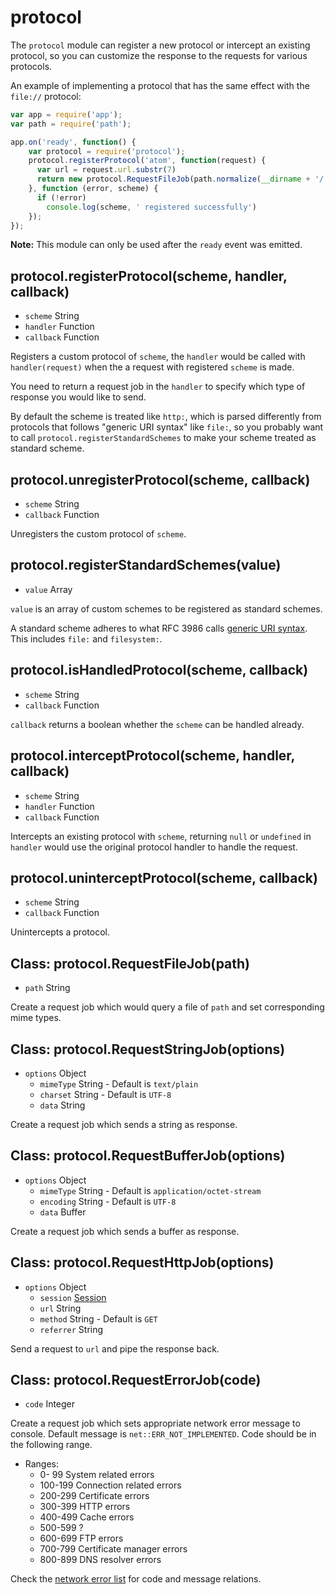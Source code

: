 # protocol

The `protocol` module can register a new protocol or intercept an existing
protocol, so you can customize the response to the requests for various protocols.

An example of implementing a protocol that has the same effect with the
`file://` protocol:

```javascript
var app = require('app');
var path = require('path');

app.on('ready', function() {
    var protocol = require('protocol');
    protocol.registerProtocol('atom', function(request) {
      var url = request.url.substr(7)
      return new protocol.RequestFileJob(path.normalize(__dirname + '/' + url));
    }, function (error, scheme) {
      if (!error)
        console.log(scheme, ' registered successfully')
    });
});
```

**Note:** This module can only be used after the `ready` event
was emitted.

## protocol.registerProtocol(scheme, handler, callback)

* `scheme` String
* `handler` Function
* `callback` Function

Registers a custom protocol of `scheme`, the `handler` would be called with
`handler(request)` when the a request with registered `scheme` is made.

You need to return a request job in the `handler` to specify which type of
response you would like to send.

By default the scheme is treated like `http:`, which is parsed differently
from protocols that follows "generic URI syntax" like `file:`, so you probably
want to call `protocol.registerStandardSchemes` to make your scheme treated as
standard scheme.

## protocol.unregisterProtocol(scheme, callback)

* `scheme` String
* `callback` Function

Unregisters the custom protocol of `scheme`.

## protocol.registerStandardSchemes(value)

* `value` Array

`value` is an array of custom schemes to be registered as standard schemes.

A standard scheme adheres to what RFC 3986 calls
[generic URI syntax](https://tools.ietf.org/html/rfc3986#section-3). This
includes `file:` and `filesystem:`.

## protocol.isHandledProtocol(scheme, callback)

* `scheme` String
* `callback` Function

`callback` returns a boolean whether the `scheme` can be handled already.

## protocol.interceptProtocol(scheme, handler, callback)

* `scheme` String
* `handler` Function
* `callback` Function

Intercepts an existing protocol with `scheme`, returning `null` or `undefined`
in `handler` would use the original protocol handler to handle the request.

## protocol.uninterceptProtocol(scheme, callback)

* `scheme` String
* `callback` Function

Unintercepts a protocol.

## Class: protocol.RequestFileJob(path)

* `path` String

Create a request job which would query a file of `path` and set corresponding
mime types.

## Class: protocol.RequestStringJob(options)

* `options` Object
  * `mimeType` String - Default is `text/plain`
  * `charset` String - Default is `UTF-8`
  * `data` String

Create a request job which sends a string as response.

## Class: protocol.RequestBufferJob(options)

* `options` Object
  * `mimeType` String - Default is `application/octet-stream`
  * `encoding` String - Default is `UTF-8`
  * `data` Buffer

Create a request job which sends a buffer as response.

## Class: protocol.RequestHttpJob(options)

* `options` Object
  * `session` [Session](browser-window.md#class-session)
  * `url` String
  * `method` String - Default is `GET`
  * `referrer` String

Send a request to `url` and pipe the response back.

## Class: protocol.RequestErrorJob(code)

* `code` Integer

Create a request job which sets appropriate network error message to console.
Default message is `net::ERR_NOT_IMPLEMENTED`. Code should be in the following
range.

* Ranges:
  * 0- 99 System related errors
  * 100-199 Connection related errors
  * 200-299 Certificate errors
  * 300-399 HTTP errors
  * 400-499 Cache errors
  * 500-599 ?
  * 600-699 FTP errors
  * 700-799 Certificate manager errors
  * 800-899 DNS resolver errors

Check the [network error list](https://code.google.com/p/chromium/codesearch#chromium/src/net/base/net_error_list.h) for code and message relations.
